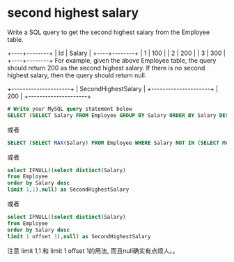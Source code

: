 # second highest salary

Write a SQL query to get the second highest salary from the Employee table.

+----+--------+
| Id | Salary |
+----+--------+
| 1  | 100    |
| 2  | 200    |
| 3  | 300    |
+----+--------+
For example, given the above Employee table, the query should return 200 as the second highest salary. If there is no second highest salary, then the query should return null.

+---------------------+
| SecondHighestSalary |
+---------------------+
| 200                 |
+---------------------+


```SQL
# Write your MySQL query statement below
SELECT (SELECT Salary FROM Employee GROUP BY Salary ORDER BY Salary DESC LIMIT 1,1) SecondHighestSalary;
```
或者
```SQL
SELECT (SELECT MAX(Salary) FROM Employee WHERE Salary NOT IN (SELECT MAX(Salary) FROM Employee)) SecondHighestSalary;
```
或者
```SQL
select IFNULL((select distinct(Salary)
from Employee
order by Salary desc
limit 1,1),null) as SecondHighestSalary
```
或者

```SQL
select IFNULL((select distinct(Salary)
from Employee
order by Salary desc
limit 1 offset 1),null) as SecondHighestSalary
```
注意 limit 1,1 和 limit 1 offset 1的用法, 而且null确实有点烦人。。
